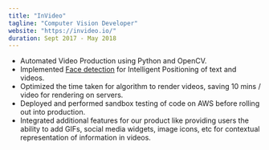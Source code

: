 ```yaml
---
title: "InVideo"
tagline: "Computer Vision Developer"
website: "https://invideo.io/"
duration: Sept 2017 - May 2018
---
```


- Automated Video Production using Python and OpenCV.
- Implemented [Face detection](https://medium.com/@sanket_63057/invideo-who-built-what-820016ebd0eb) for Intelligent Positioning of text and videos.
- Optimized the time taken for algorithm to render videos, saving 10 mins / video for rendering on servers.
- Deployed and performed sandbox testing of code on AWS before rolling out into production.
- Integrated additional features for our product like providing users the ability to add GIFs, social media widgets, image icons, 
etc for contextual representation of information in videos.

